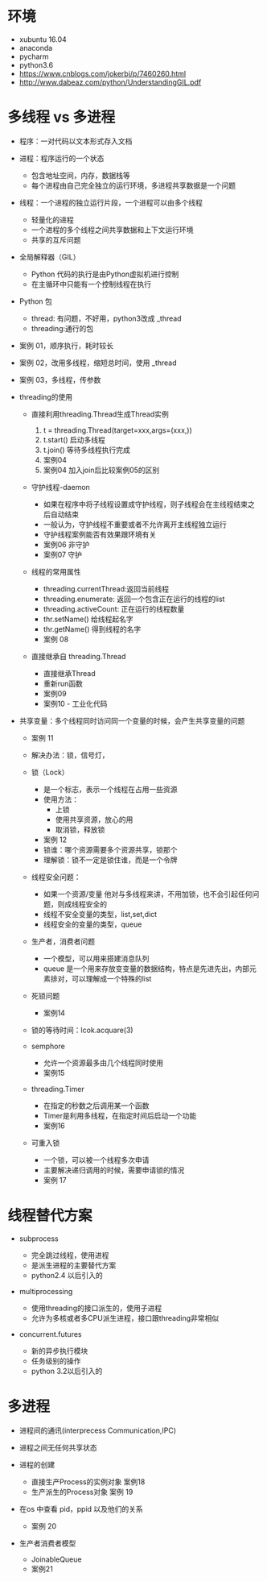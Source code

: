 # 环境
- xubuntu 16.04
- anaconda
- pycharm
- python3.6
- https://www.cnblogs.com/jokerbj/p/7460260.html
- http://www.dabeaz.com/python/UnderstandingGIL.pdf

# 多线程 vs 多进程

- 程序：一对代码以文本形式存入文档

- 进程：程序运行的一个状态
   - 包含地址空间，内存，数据栈等
   - 每个进程由自己完全独立的运行环境，多进程共享数据是一个问题

- 线程：一个进程的独立运行片段，一个进程可以由多个线程
   - 轻量化的进程
   - 一个进程的多个线程之间共享数据和上下文运行环境
   - 共享的互斥问题

- 全局解释器（GIL）
   - Python 代码的执行是由Python虚拟机进行控制
   - 在主循环中只能有一个控制线程在执行

- Python 包
   - thread: 有问题，不好用，python3改成 _thread
   - threading:通行的包

- 案例 01，顺序执行，耗时较长
- 案例 02，改用多线程，缩短总时间，使用 _thread
- 案例 03，多线程，传参数

- threading的使用

   - 直接利用threading.Thread生成Thread实例
      1. t = threading.Thread(target=xxx,args=(xxx,))
      2. t.start()  启动多线程
      3. t.join()  等待多线程执行完成
      4. 案例04
      5. 案例04 加入join后比较案例05的区别

   - 守护线程-daemon
      - 如果在程序中将子线程设置成守护线程，则子线程会在主线程结束之后自动结束
      - 一般认为，守护线程不重要或者不允许离开主线程独立运行
      - 守护线程案例能否有效果跟环境有关
      - 案例06 非守护
      - 案例07 守护

   - 线程的常用属性
      - threading.currentThread:返回当前线程
      - threading.enumerate: 返回一个包含正在运行的线程的list
      - threading.activeCount: 正在运行的线程数量
      - thr.setName() 给线程起名字
      - thr.getName() 得到线程的名字
      - 案例 08

   - 直接继承自 threading.Thread
      - 直接继承Thread
      - 重新run函数
      - 案例09
      - 案例10 - 工业化代码

- 共享变量：多个线程同时访问同一个变量的时候，会产生共享变量的问题
   - 案例 11
   - 解决办法：锁，信号灯，
   - 锁（Lock）
      - 是一个标志，表示一个线程在占用一些资源
      - 使用方法：
         - 上锁
         - 使用共享资源，放心的用
         - 取消锁，释放锁
      - 案例 12
      - 锁谁：哪个资源需要多个资源共享，锁那个
      - 理解锁：锁不一定是锁住谁，而是一个令牌

   - 线程安全问题：
      - 如果一个资源/变量 他对与多线程来讲，不用加锁，也不会引起任何问题，则成线程安全的
      - 线程不安全变量的类型，list,set,dict
      - 线程安全的变量的类型，queue

   - 生产者，消费者问题
      - 一个模型，可以用来搭建消息队列
      - queue 是一个用来存放变变量的数据结构，特点是先进先出，内部元素排对，可以理解成一个特殊的list

   - 死锁问题
      - 案例14

   - 锁的等待时间：lcok.acquare(3)

   - semphore
      - 允许一个资源最多由几个线程同时使用
      - 案例15

   - threading.Timer
      - 在指定的秒数之后调用某一个函数
      - Timer是利用多线程，在指定时间后启动一个功能
      - 案例16

   - 可重入锁
      - 一个锁，可以被一个线程多次申请
      - 主要解决递归调用的时候，需要申请锁的情况
      - 案例 17

# 线程替代方案
- subprocess
   - 完全跳过线程，使用进程
   - 是派生进程的主要替代方案
   - python2.4 以后引入的

- multiprocessing
   - 使用threading的接口派生的，使用子进程
   - 允许为多核或者多CPU派生进程，接口跟threading非常相似

- concurrent.futures
   - 新的异步执行模块
   - 任务级别的操作
   - python 3.2以后引入的

# 多进程
- 进程间的通讯(interprecess Communication,IPC)
- 进程之间无任何共享状态
- 进程的创建
   - 直接生产Process的实例对象 案例18
   - 生产派生的Process对象 案例 19

- 在os 中查看 pid，ppid 以及他们的关系
   - 案例 20

- 生产者消费者模型
   - JoinableQueue
   - 案例21
